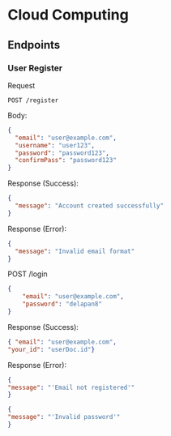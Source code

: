 # Cloud Computing

## Endpoints
### User Register
Request
```
POST /register
```
Body:
```json
{
  "email": "user@example.com",
  "username": "user123",
  "password": "password123",
  "confirmPass": "password123"
}
```

Response (Success):

```json
{
  "message": "Account created successfully"
}
```

Response (Error):

```json
{
  "message": "Invalid email format"
}
```


POST /login
```json
{
    "email": "user@example.com",
    "password": "delapan8"
}
```

Response (Success):
```json
{ "email": "user@example.com", 
"your_id": "userDoc.id"}
```

Response (Error):
```json
{
"message": "'Email not registered'"
}
```

```json
{
"message": "'Invalid password'"
}
```

